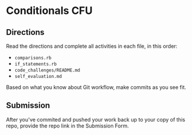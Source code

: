 # Conditionals CFU

## Directions

Read the directions and complete all activities in each file, in this order:
- `comparisons.rb`
- `if_statements.rb`
- `code_challenges/README.md`
- `self_evaluation.md`

Based on what you know about Git workflow, make commits as you see fit.

## Submission

After you've commited and pushed your work back up to your copy of this repo, provide the repo link in the Submission Form.
